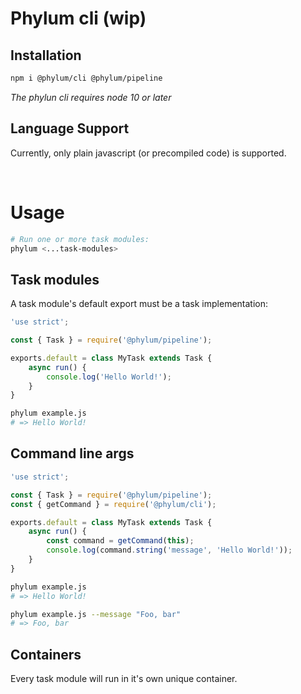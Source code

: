 # Phylum cli (wip)

## Installation
```bash
npm i @phylum/cli @phylum/pipeline
```
*The phylun cli requires node 10 or later*

## Language Support
Currently, only plain javascript (or precompiled code) is supported.

<br>



# Usage
```bash
# Run one or more task modules:
phylum <...task-modules>
```

## Task modules
A task module's default export must be a task implementation:
```js
'use strict';

const { Task } = require('@phylum/pipeline');

exports.default = class MyTask extends Task {
	async run() {
		console.log('Hello World!');
	}
}
```
```bash
phylum example.js
# => Hello World!
```

## Command line args
```js
'use strict';

const { Task } = require('@phylum/pipeline');
const { getCommand } = require('@phylum/cli');

exports.default = class MyTask extends Task {
	async run() {
		const command = getCommand(this);
		console.log(command.string('message', 'Hello World!'));
	}
}
```
```bash
phylum example.js
# => Hello World!

phylum example.js --message "Foo, bar"
# => Foo, bar
```

## Containers
Every task module will run in it's own unique container.
